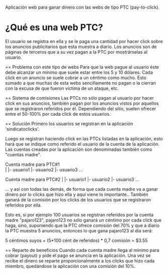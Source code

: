 Aplicación web para ganar dinero con las webs de tipo PTC (pay-to-click).

¿Qué es una web PTC?
==============
El usuario se registra en ella y se le paga una cantidad por hacer click sobre los 
anuncios publicitarios que esta muestra a diario. Los anuncios son de páginas de terceros que a su vez 
pagan a la PTC por mostrárselas al usuario.

== Problema con este tipo de webs
Para que la web pague al
usuario éste debe alcanzar un mínimo que suele estar entre los 5 y 10 dólares. Cada click
en un anuncio se suele cobrar a un céntimo como mucho. Esto sumado a que muchas de esta webs sencillamente
no pagan o la cierran con la excusa de que fueron víctima de un ataque, etc.

== Sistema de comisiones
Las PTCs no sólo pagan al usuario por hacer click en sus anuncios, también pagan por los 
anuncios vistos por aquellos que se registraron referidos por él. Dependiendo del sitio, 
suelen ofrecer entre el 50-100% por cada click de estos usuarios.

== Solución
Primero los usuarios se registran en la aplicación 'sindicatoclicks'.

Luego se registran haciendo click en las PTCs listadas en la aplicación, 
esto hará que se indique como referido el usuario de la cuenta de la aplicación.
Las cuentas creadas por la aplicación son denominadas también como "cuentas madre".

Cuenta madre para PTC#1    
  |
  |- usuario1
  |- usuario2
  |- usuario3
  ...

Cuenta madre para PTC#2
  |
  |- usuario1
  |- usuario2
  |- usuario3
  ...
  
... y así con todas las demás, de forma que cada cuenta madre va a ganar dinero por lo clicks 
que hizo ella y aquí viene lo importante.. También ganará de la comisión por los clicks 
de los usuarios que se registraron referidos por ella.

Esto es, si por ejemplo 100 usuarios se registran referidos por la cuenta madre "pajaro123", pajaro123 
no sólo ganará un céntimo por cada click que haga, sino, suponiendo que la PTC ofrece comisión del 70% 
y que a diario la PTC muestra 5 anuncios, entonces lo que 
gana pajaro123 al día será:

5 céntimos suyos + (5*100 cént de referidos) * 0,7 comisión = $3.55

== Reparto de beneficios
Cuando cada cuenta madre llega al mínimo para cobrar (payout) y pide el pago se anuncia en la aplicación.
Una vez se recibe el dinero se reparte proporcionalmente a los clicks que hizo cada miembro, quedándose
la aplicación con una comisión del 10%.
